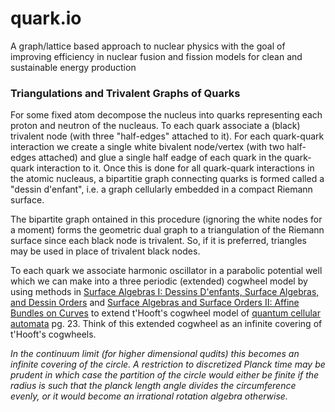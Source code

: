 # quark.io

A graph/lattice based approach to nuclear physics with the goal of improving efficiency in nuclear fusion and fission models for clean and sustainable energy production

### Triangulations and Trivalent Graphs of Quarks
For some fixed atom decompose the nucleus into quarks representing each proton and neutron of the nucleaus. To each quark associate a (black) trivalent node (with three "half-edges" attached to it). For each quark-quark interaction we create a single white bivalent node/vertex (with two half-edges attached) and glue a single half eadge of each quark in the quark-quark interaction to it. Once this is done for all quark-quark interactions in the atomic nucleaus, a bipartitie graph connecting quarks is formed called a "dessin d'enfant", i.e. a graph cellularly embedded in a compact Riemann surface. 

The bipartite graph ontained in this procedure (ignoring the white nodes for a moment) forms the geometric dual graph to a triangulation of the Riemann surface since each black node is trivalent. So, if it is preferred, triangles may be used in place of trivalent black nodes. 

To each quark we associate harmonic oscillator in a parabolic potential well which we can make into a three periodic (extended) cogwheel model by using methods in [Surface Algebras I: Dessins D'enfants, Surface Algebras, and Dessin Orders](https://arxiv.org/abs/1810.06750) and [Surface Algebras and Surface Orders II: Affine Bundles on Curves](https://arxiv.org/abs/1812.00621) to extend t'Hooft's cogwheel model of [quantum cellular automata](https://arxiv.org/abs/1405.1548) pg. 23. Think of this extended cogwheel as an infinite covering of t'Hooft's cogwheels. 

*In the continuum limit (for higher dimensional qudits) this becomes an infinite covering of the circle. A restriction to discretized Planck time may be prudent in which case the partition of the circle would either be finite if the radius is such that the planck length angle divides the circumference evenly, or it would become an irrational rotation algebra otherwise.*



